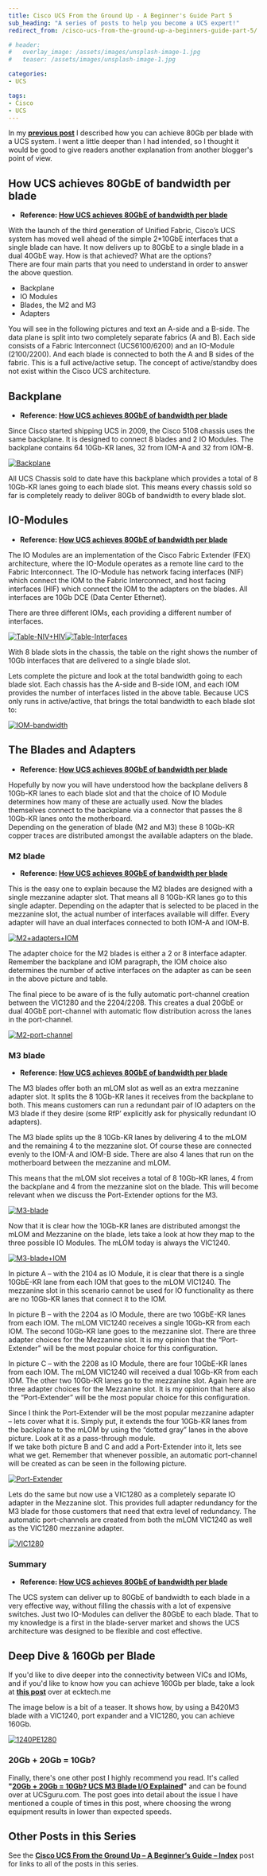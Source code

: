 ```yaml
---
title: Cisco UCS From the Ground Up - A Beginner's Guide Part 5
sub_heading: "A series of posts to help you become a UCS expert!"
redirect_from: /cisco-ucs-from-the-ground-up-a-beginners-guide-part-5/

# header:
#   overlay_image: /assets/images/unsplash-image-1.jpg
#   teaser: /assets/images/unsplash-image-1.jpg

categories:
- UCS

tags:
- Cisco
- UCS
---
```

In my [**previous post**](/cisco-ucs-from-the-ground-up-a-beginners-guide-part-4/ "Cisco UCS From the Ground Up – A Beginner’s Guide Part 4") I described how you can achieve 80Gb per blade with a UCS system. I went a little deeper than I had intended, so I thought it would be good to give readers another explanation from another blogger's point of view.

## How UCS achieves 80GbE of bandwidth per blade

*   **Reference: [How UCS achieves 80GbE of bandwidth per blade](http://www.tbijlsma.com/2012/03/how-ucs-achieves-80gbe-of-bandwidth-per-blade/)**

With the launch of the third generation of Unified Fabric, Cisco’s UCS system has moved well ahead of the simple 2*10GbE interfaces that a single blade can have. It now delivers up to 80GbE to a single blade in a dual 40GbE way. How is that achieved? What are the options?  
There are four main parts that you need to understand in order to answer the above question.

*   Backplane
*   IO Modules
*   Blades, the M2 and M3
*   Adapters

You will see in the following pictures and text an A-side and a B-side. The data plane is split into two completely separate fabrics (A and B). Each side consists of a Fabric Interconnect (UCS6100/6200) and an IO-Module (2100/2200). And each blade is connected to both the A and B sides of the fabric. This is a full active/active setup. The concept of active/standby does not exist within the Cisco UCS architecture.

## Backplane

*   **Reference: [How UCS achieves 80GbE of bandwidth per blade](http://www.tbijlsma.com/2012/03/how-ucs-achieves-80gbe-of-bandwidth-per-blade/)**

Since Cisco started shipping UCS in 2009, the Cisco 5108 chassis uses the same backplane. It is designed to connect 8 blades and 2 IO Modules. The backplane contains 64 10Gb-KR lanes, 32 from IOM-A and 32 from IOM-B.

[![Backplane](/assets/2015/02/Backplane.png)](/assets/2015/02/Backplane.png)

All UCS Chassis sold to date have this backplane which provides a total of 8 10Gb-KR lanes going to each blade slot. This means every chassis sold so far is completely ready to deliver 80Gb of bandwidth to every blade slot.

## IO-Modules

*   **Reference: [How UCS achieves 80GbE of bandwidth per blade](http://www.tbijlsma.com/2012/03/how-ucs-achieves-80gbe-of-bandwidth-per-blade/)**

The IO Modules are an implementation of the Cisco Fabric Extender (FEX) architecture, where the IO-Module operates as a remote line card to the Fabric Interconnect. The IO-Module has network facing interfaces (NIF) which connect the IOM to the Fabric Interconnect, and host facing interfaces (HIF) which connect the IOM to the adapters on the blades. All interfaces are 10Gb DCE (Data Center Ethernet).

There are three different IOMs, each providing a different number of interfaces.

[![Table-NIV+HIV](/assets/2015/02/Table-NIV-HIV.png)](/assets/2015/02/Table-NIV-HIV.png)[![Table-Interfaces](/assets/2015/02/Table-Interfaces.png)](/assets/2015/02/Table-Interfaces.png)

With 8 blade slots in the chassis, the table on the right shows the number of 10Gb interfaces that are delivered to a single blade slot.

Lets complete the picture and look at the total bandwidth going to each blade slot. Each chassis has the A-side and B-side IOM, and each IOM provides the number of interfaces listed in the above table. Because UCS only runs in active/active, that brings the total bandwidth to each blade slot to:

[![IOM-bandwidth](/assets/2015/02/IOM-bandwidth.png)](/assets/2015/02/IOM-bandwidth.png)

## The Blades and Adapters

*   **Reference: [How UCS achieves 80GbE of bandwidth per blade](http://www.tbijlsma.com/2012/03/how-ucs-achieves-80gbe-of-bandwidth-per-blade/)**

Hopefully by now you will have understood how the backplane delivers 8 10Gb-KR lanes to each blade slot and that the choice of IO Module determines how many of these are actually used. Now the blades themselves connect to the backplane via a connector that passes the 8 10Gb-KR lanes onto the motherboard.  
Depending on the generation of blade (M2 and M3) these 8 10Gb-KR copper traces are distributed amongst the available adapters on the blade.

### M2 blade

*   **Reference: [How UCS achieves 80GbE of bandwidth per blade](http://www.tbijlsma.com/2012/03/how-ucs-achieves-80gbe-of-bandwidth-per-blade/)**

This is the easy one to explain because the M2 blades are designed with a single mezzanine adapter slot. That means all 8 10Gb-KR lanes go to this single adapter. Depending on the adapter that is selected to be placed in the mezzanine slot, the actual number of interfaces available will differ. Every adapter will have an dual interfaces connected to both IOM-A and IOM-B.

[![M2+adapters+IOM](/assets/2015/02/M2-adapters-IOM.png)](/assets/2015/02/M2-adapters-IOM.png)

The adapter choice for the M2 blades is either a 2 or 8 interface adapter. Remember the backplane and IOM paragraph, the IOM choice also determines the number of active interfaces on the adapter as can be seen in the above picture and table.

The final piece to be aware of is the fully automatic port-channel creation between the VIC1280 and the 2204/2208. This creates a dual 20GbE or dual 40GbE port-channel with automatic flow distribution across the lanes in the port-channel.

[![M2-port-channel](/assets/2015/02/M2-port-channel.png)](/assets/2015/02/M2-port-channel.png)

### M3 blade

*   **Reference: [How UCS achieves 80GbE of bandwidth per blade](http://www.tbijlsma.com/2012/03/how-ucs-achieves-80gbe-of-bandwidth-per-blade/)**

The M3 blades offer both an mLOM slot as well as an extra mezzanine adapter slot. It splits the 8 10Gb-KR lanes it receives from the backplane to both. This means customers can run a redundant pair of IO adapters on the M3 blade if they desire (some RfP’ explicitly ask for physically redundant IO adapters).

The M3 blade splits up the 8 10Gb-KR lanes by delivering 4 to the mLOM and the remaining 4 to the mezzanine slot. Of course these are connected evenly to the IOM-A and IOM-B side. There are also 4 lanes that run on the motherboard between the mezzanine and mLOM.

This means that the mLOM slot receives a total of 8 10Gb-KR lanes, 4 from the backplane and 4 from the mezzanine slot on the blade. This will become relevant when we discuss the Port-Extender options for the M3.

[![M3-blade](/assets/2015/02/M3-blade.png)](/assets/2015/02/M3-blade.png)

Now that it is clear how the 10Gb-KR lanes are distributed amongst the mLOM and Mezzanine on the blade, lets take a look at how they map to the three possible IO Modules. The mLOM today is always the VIC1240.

[![M3-blade+IOM](/assets/2015/02/M3-blade-IOM.png)](/assets/2015/02/M3-blade-IOM.png)

In picture A – with the 2104 as IO Module, it is clear that there is a single 10GbE-KR lane from each IOM that goes to the mLOM VIC1240. The mezzanine slot in this scenario cannot be used for IO functionality as there are no 10Gb-KR lanes that connect it to the IOM.

In picture B – with the 2204 as IO Module, there are two 10GbE-KR lanes from each IOM. The mLOM VIC1240 receives a single 10Gb-KR from each IOM. The second 10Gb-KR lane goes to the mezzanine slot. There are three adapter choices for the Mezzanine slot. It is my opinion that the “Port-Extender” will be the most popular choice for this configuration.

In picture C – with the 2208 as IO Module, there are four 10GbE-KR lanes from each IOM. The mLOM VIC1240 will received a dual 10Gb-KR from each IOM. The other two 10Gb-KR lanes go to the mezzanine slot. Again here are three adapter choices for the Mezzanine slot. It is my opinion that here also the “Port-Extender” will be the most popular choice for this configuration.

Since I think the Port-Extender will be the most popular mezzanine adapter – lets cover what it is. Simply put, it extends the four 10Gb-KR lanes from the backplane to the mLOM by using the “dotted gray” lanes in the above picture. Look at it as a pass-through module.  
If we take both picture B and C and add a Port-Extender into it, lets see what we get. Remember that whenever possible, an automatic port-channel will be created as can be seen in the following picture.

[![Port-Extender](/assets/2015/02/Port-Extender.png)](/assets/2015/02/Port-Extender.png)

Lets do the same but now use a VIC1280 as a completely separate IO adapter in the Mezzanine slot. This provides full adapter redundancy for the M3 blade for those customers that need that extra level of redundancy. The automatic port-channels are created from both the mLOM VIC1240 as well as the VIC1280 mezzanine adapter.

[![VIC1280](/assets/2015/02/VIC1280.png)](/assets/2015/02/VIC1280.png)

### Summary

*   **Reference: [How UCS achieves 80GbE of bandwidth per blade](http://www.tbijlsma.com/2012/03/how-ucs-achieves-80gbe-of-bandwidth-per-blade/)**

The UCS system can deliver up to 80GbE of bandwidth to each blade in a very effective way, without filling the chassis with a lot of expensive switches. Just two IO-Modules can deliver the 80GbE to each blade. That to my knowledge is a first in the blade-server market and shows the UCS architecture was designed to be flexible and cost effective.

## Deep Dive & 160Gb per Blade

If you'd like to dive deeper into the connectivity between VICs and IOMs, and if you'd like to know how you can achieve 160Gb per blade, take a look at [**this post**](http://ecktech.me/cisco-ucs-vic1240-and-vic1280/) over at ecktech.me

The image below is a bit of a teaser. It shows how, by using a B420M3 blade with a VIC1240, port expander and a VIC1280, you can achieve 160Gb.

[![1240PE1280](/assets/2015/02/1240PE1280.png)](/assets/2015/02/1240PE1280.png)

### 20Gb + 20Gb = 10Gb?

Finally, there's one other post I highly recommend you read. It's called **"[20Gb + 20Gb = 10Gb? UCS M3 Blade I/O Explained](http://ucsguru.com/2013/03/13/20gb-20gb-10gb-m3-blade-io-explained/)"** and can be found over at UCSguru.com. The post goes into detail about the issue I have mentioned a couple of times in this post, where choosing the wrong equipment results in lower than expected speeds.

## Other Posts in this Series

See the [**Cisco UCS From the Ground Up – A Beginner’s Guide – Index**](/cisco-ucs-from-the-ground-up-index/ "Cisco UCS From the Ground Up – A Beginner’s Guide – Index") post for links to all of the posts in this series.